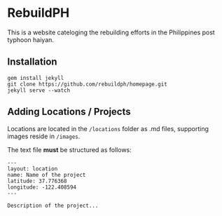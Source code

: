 RebuildPH
=========

This is a website cateloging the rebuilding efforts in the Philippines post typhoon haiyan.

Installation
-------------
    gem install jekyll
    git clone https://github.com/rebuildph/homepage.git
    jekyll serve --watch


Adding Locations / Projects
-----------------

Locations are located in the `/locations` folder as .md files, supporting images reside in `/images`. 

The text file **must** be structured as follows:

    ---
    layout: location
    name: Name of the project
    latitude: 37.776368
    longitude: -122.408594
    ---

    Description of the project...


